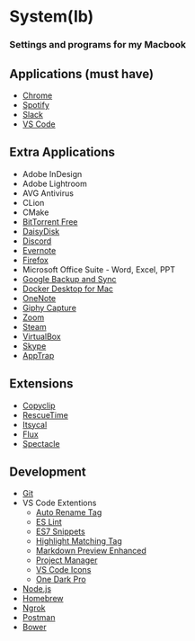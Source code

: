 # System(Ib)
### Settings and programs for my Macbook

## Applications (must have)

  * [Chrome](https://www.google.com/chrome/)
  * [Spotify](https://www.spotify.com/us/download/mac/)
  * [Slack](https://slack.com/intl/en-in/downloads/mac)
  * [VS Code](https://code.visualstudio.com/)
  
## Extra Applications

  * Adobe InDesign
  * Adobe Lightroom
  * AVG Antivirus
  * CLion
  * CMake
  * [BitTorrent Free](https://www.bittorrent.com/bittorrent-free)
  * [DaisyDisk](https://daisydiskapp.com/)
  * [Discord](https://discordapp.com/)
  * [Evernote](https://evernote.com/)
  * [Firefox](https://www.mozilla.org/en-US/firefox/)
  * Microsoft Office Suite - Word, Excel, PPT
  * [Google Backup and Sync](https://photos.google.com/apps)
  * [Docker Desktop for Mac](https://hub.docker.com/?overlay=onboarding)
  * [OneNote](https://apps.apple.com/us/app/microsoft-onenote/id784801555?mt=12)
  * [Giphy Capture](https://apps.apple.com/us/app/giphy-capture-the-gif-maker/id668208984?mt=12)
  * [Zoom](https://zoom.us/)
  * [Steam](https://store.steampowered.com/)
  * [VirtualBox](https://www.virtualbox.org/)
  * [Skype](https://www.skype.com/en/get-skype/download-skype-for-desktop/)
  * [AppTrap](https://www.macupdate.com/app/mac/25323/apptrap)
  
## Extensions

  * [Copyclip](https://apps.apple.com/us/app/copyclip-clipboard-history/id595191960?mt=12)
  * [RescueTime](https://www.rescuetime.com/)
  * [Itsycal](https://www.mowglii.com/itsycal/)
  * [Flux](https://justgetflux.com/)
  * [Spectacle](https://www.spectacleapp.com/)
  
## Development

  * [Git](https://git-scm.com/downloads)
  * VS Code Extentions
    * [Auto Rename Tag](https://marketplace.visualstudio.com/items?itemName=formulahendry.auto-rename-tag)
    * [ES Lint](https://marketplace.visualstudio.com/items?itemName=dbaeumer.vscode-eslint)
    * [ES7 Snippets](https://marketplace.visualstudio.com/items?itemName=dsznajder.es7-react-js-snippets)
    * [Highlight Matching Tag](https://marketplace.visualstudio.com/items?itemName=vincaslt.highlight-matching-tag)
    * [Markdown Preview Enhanced](https://marketplace.visualstudio.com/items?itemName=shd101wyy.markdown-preview-enhanced)
    * [Project Manager](https://marketplace.visualstudio.com/items?itemName=alefragnani.project-manager)
    * [VS Code Icons](https://marketplace.visualstudio.com/items?itemName=emmanuelbeziat.vscode-great-icons)
    * [One Dark Pro](https://marketplace.visualstudio.com/items?itemName=zhuangtongfa.Material-theme)
  * [Node.js](https://nodejs.org/en/)
  * [Homebrew](https://brew.sh/)
  * [Ngrok](https://ngrok.com/)
  * [Postman](https://www.getpostman.com/products)
  * [Bower](https://bower.io/)
  
  

